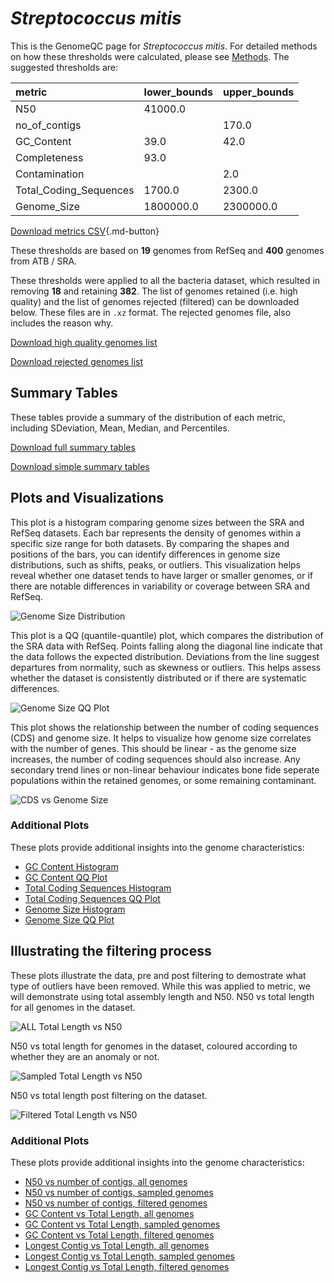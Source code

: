 # *Streptococcus mitis*

This is the GenomeQC page for *Streptococcus mitis*. For detailed methods on how these thresholds were calculated, please see [Methods](../../methods.md).
The suggested thresholds are: 

| metric                 | lower_bounds   | upper_bounds   |
|:-----------------------|:---------------|:---------------|
| N50                    | 41000.0        |                |
| no_of_contigs          |                | 170.0          |
| GC_Content             | 39.0           | 42.0           |
| Completeness           | 93.0           |                |
| Contamination          |                | 2.0            |
| Total_Coding_Sequences | 1700.0         | 2300.0         |
| Genome_Size            | 1800000.0      | 2300000.0      |

[Download metrics CSV](Streptococcus_mitis_metrics.csv){.md-button}


These thresholds are based on **19** genomes from RefSeq and **400** genomes from ATB / SRA.

These thresholds were applied to all the bacteria dataset, which resulted in removing **18** and retaining **382**.
The list of genomes retained (i.e. high quality) and the list of genomes rejected (filtered) can be downloaded below. These files are in `.xz` format. The rejected genomes file, also includes the reason why.

[Download high quality genomes list](Streptococcus_mitis_high_quality_genomes.csv.xz)


[Download rejected genomes list](Streptococcus_mitis_filtered_out_genomes.csv.xz)



## Summary Tables
These tables provide a summary of the distribution of each metric, including SDeviation, Mean, Median, and Percentiles.

[Download full summary tables](summary.csv)

[Download simple summary tables](selected_summary.csv)

## Plots and Visualizations

This plot is a histogram comparing genome sizes between the SRA and RefSeq datasets. Each bar represents the density of genomes within a specific size range for both datasets. By comparing the shapes and positions of the bars, you can identify differences in genome size distributions, such as shifts, peaks, or outliers. This visualization helps reveal whether one dataset tends to have larger or smaller genomes, or if there are notable differences in variability or coverage between SRA and RefSeq.

![Genome Size Distribution](Genome_Size_refseq_histogram_kde.png)

This plot is a QQ (quantile-quantile) plot, which compares the distribution of the SRA data with RefSeq. Points falling along the diagonal line indicate that the data follows the expected distribution. Deviations from the line suggest departures from normality, such as skewness or outliers. This helps assess whether the dataset is consistently distributed or if there are systematic differences.

![Genome Size QQ Plot](Genome_Size_refseq_qqplot.png)

This plot shows the relationship between the number of coding sequences (CDS) and genome size. It helps to visualize how genome size correlates with the number of genes. This should be linear - as the genome size increases, the number of coding sequences should also increase. Any secondary trend lines or non-linear behaviour indicates bone fide seperate populations within the retained genomes, or some remaining contaminant. 

![CDS vs Genome Size](Streptococcus_mitis_CDS_vs_Genome_Size.png)

### Additional Plots

These plots provide additional insights into the genome characteristics:

- [GC Content Histogram](GC_Content_refseq_histogram_kde.png)
- [GC Content QQ Plot](GC_Content_refseq_qqplot.png)
- [Total Coding Sequences Histogram](Total_Coding_Sequences_refseq_histogram_kde.png)
- [Total Coding Sequences QQ Plot](Total_Coding_Sequences_refseq_qqplot.png)
- [Genome Size Histogram](Genome_Size_refseq_histogram_kde.png)
- [Genome Size QQ Plot](Genome_Size_refseq_qqplot.png)
## Illustrating the filtering process
These plots illustrate the data, pre and post filtering to demostrate what type of outliers have been removed. While this was applied to metric, we will demonstrate using total assembly length and N50.
N50 vs total length for all genomes in the dataset.

![ALL Total Length vs N50](Streptococcus_mitis_all_total_length_N50.png)

N50 vs total length for genomes in the dataset, coloured according to whether they are an anomaly or not.

![Sampled Total Length vs N50](Streptococcus_mitis_sample_total_length_N50.png)

N50 vs total length post filtering on the dataset.

![Filtered Total Length vs N50](Streptococcus_mitis_filt_total_length_N50.png)

### Additional Plots

These plots provide additional insights into the genome characteristics:

- [N50 vs number of contigs, all genomes](Streptococcus_mitis_all_N50_number.png)
- [N50 vs number of contigs, sampled genomes](Streptococcus_mitis_sample_N50_number.png)
- [N50 vs number of contigs, filtered genomes](Streptococcus_mitis_filt_N50_number.png)
- [GC Content vs Total Length, all genomes](Streptococcus_mitis_all_total_length_GC_Content.png)
- [GC Content vs Total Length, sampled genomes](Streptococcus_mitis_sample_total_length_GC_Content.png)
- [GC Content vs Total Length, filtered genomes](Streptococcus_mitis_filt_total_length_GC_Content.png)
- [Longest Contig vs Total Length, all genomes](Streptococcus_mitis_all_total_length_longest.png)
- [Longest Contig vs Total Length, sampled genomes](Streptococcus_mitis_sample_total_length_longest.png)
- [Longest Contig vs Total Length, filtered genomes](Streptococcus_mitis_filt_total_length_longest.png)
